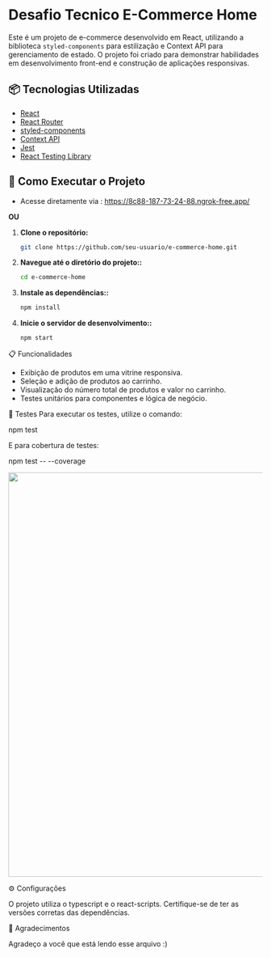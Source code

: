 # Desafio Tecnico E-Commerce Home

Este é um projeto de e-commerce desenvolvido em React, utilizando a biblioteca `styled-components` para estilização e Context API para gerenciamento de estado. O projeto foi criado para demonstrar habilidades em desenvolvimento front-end e construção de aplicações responsivas.

## 📦 Tecnologias Utilizadas

- [React](https://reactjs.org/)
- [React Router](https://reactrouter.com/)
- [styled-components](https://styled-components.com/)
- [Context API](https://reactjs.org/docs/context.html)
- [Jest](https://jestjs.io/)
- [React Testing Library](https://testing-library.com/docs/react-testing-library/intro)

## 🚀 Como Executar o Projeto

 - Acesse diretamente via : https://8c88-187-73-24-88.ngrok-free.app/

**OU**

1. **Clone o repositório:**

   ```bash
   git clone https://github.com/seu-usuario/e-commerce-home.git
2.  **Navegue até o diretório do projeto::**
       ```bash
       cd e-commerce-home
       
4.  **Instale as dependências::**
       ```bash
       npm install

5.  **Inicie o servidor de desenvolvimento::**
      ```bash
      npm start


📋 Funcionalidades
- Exibição de produtos em uma vitrine responsiva.
- Seleção e adição de produtos ao carrinho.
- Visualização do número total de produtos e valor no carrinho.
- Testes unitários para componentes e lógica de negócio.

🧪 Testes
Para executar os testes, utilize o comando:

npm test

E para cobertura de testes: 

npm test -- --coverage

<img src="https://github.com/user-attachments/assets/f6152634-4939-4353-b428-2bce1ef02135" width="800"/>


⚙️ Configurações

O projeto utiliza o typescript e o react-scripts. Certifique-se de ter as versões corretas das dependências.

🙏 Agradecimentos

Agradeço a você que está lendo esse arquivo :)

